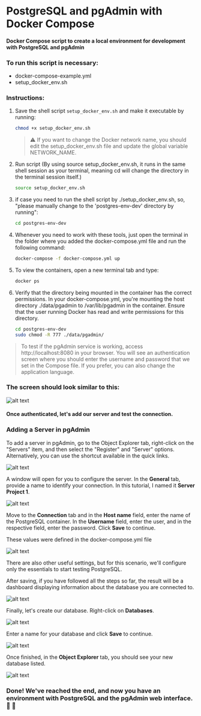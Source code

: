 # PostgreSQL and pgAdmin with Docker Compose

#### Docker Compose script to create a local environment for development with PostgreSQL and pgAdmin

### To run this script is necessary:
- docker-compose-example.yml
- setup_docker_env.sh

### Instructions:

1. Save the shell script `setup_docker_env.sh` and make it executable by running:
   ```bash
   chmod +x setup_docker_env.sh   
   ```
   >  ⚠ If you want to change the Docker network name, you should edit the setup_docker_env.sh file and update the global variable NETWORK_NAME.


2. Run script (By using source setup_docker_env.sh, it runs in the same shell session as your terminal, meaning cd will change the directory in the terminal session itself.)
   ```bash
   source setup_docker_env.sh
   ```

3. if case you need to run the shell script by ./setup_docker_env.sh, so,
"please manually change to the 'postgres-env-dev' directory by running":
   ```bash
   cd postgres-env-dev
   ```
4. Whenever you need to work with these tools, just open the terminal in the folder where you added the docker-compose.yml file and run the following command:
   ```bash
   docker-compose -f docker-compose.yml up
   ```  
5. To view the containers, open a new terminal tab and type:
   ```bash
   docker ps
   ```  
6. Verify that the directory being mounted in the container has the correct permissions. In your docker-compose.yml, you're mounting the host directory ./data/pgadmin to /var/lib/pgadmin in the container. Ensure that the user running Docker has read and write permissions for this directory.
   ```bash
   cd postgres-env-dev
   sudo chmod -R 777 ./data/pgadmin/
   ```

>  To test if the pgAdmin service is working, access http://localhost:8080 in your browser. You will see an authentication screen where you should enter the username and password that we set in the Compose file. If you prefer, you can also change the application language.
>


### The screen should look similar to this:

![alt text](assets/image-1.png)

#### Once authenticated, let's add our server and test the connection.


### Adding a Server in pgAdmin

To add a server in pgAdmin, go to the Object Explorer tab, right-click on the "Servers" item, and then select the "Register" and "Server" options. Alternatively, you can use the shortcut available in the quick links.


![alt text](assets/image-2.png)

A window will open for you to configure the server. In the **General** tab, provide a name to identify your connection. In this tutorial, I named it **Server Project 1**.

![alt text](assets/image-3.png)

Move to the **Connection** tab and in the **Host name** field, enter the name of the PostgreSQL container. In the **Username** field, enter the user, and in the respective field, enter the password. Click **Save** to continue.

These values were defined in the docker-compose.yml file

![alt text](assets/image-4.png)

There are also other useful settings, but for this scenario, we'll configure only the essentials to start testing PostgreSQL.

After saving, if you have followed all the steps so far, the result will be a dashboard displaying information about the database you are connected to.

![alt text](assets/image-5.png)

Finally, let's create our database. Right-click on **Databases**. 

![alt text](assets/image-6.png)

Enter a name for your database and click **Save** to continue.

![alt text](assets/image-7.png)

Once finished, in the **Object Explorer** tab, you should see your new database listed.

![alt text](assets/image-8.png)

### Done! We've reached the end, and now you have an environment with PostgreSQL and the pgAdmin web interface. :clap: :rocket:
   
